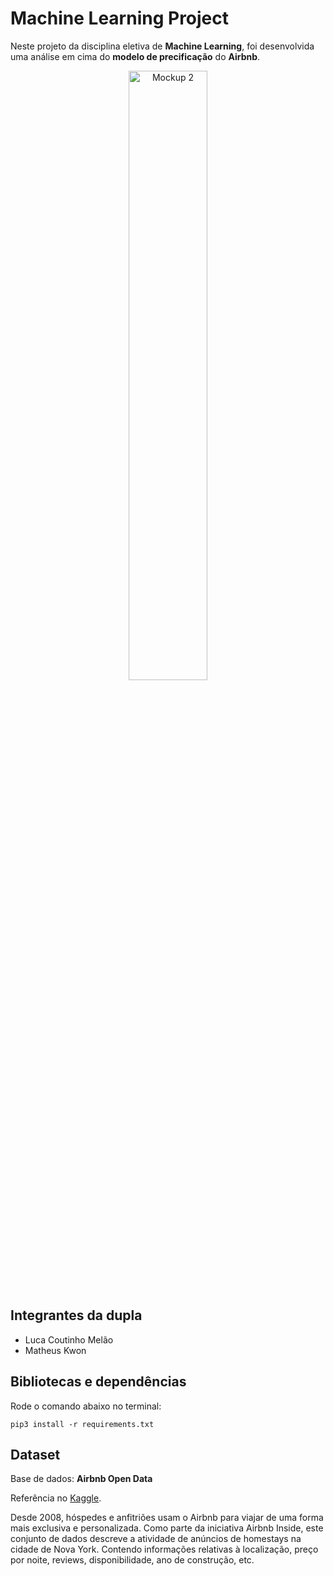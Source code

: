 # Machine Learning Project

Neste projeto da disciplina eletiva de **Machine Learning**, foi desenvolvida uma análise em cima do **modelo de precificação** do **Airbnb**.

<p align="center">
<img width=50% height=50% alt="Mockup 2" src="https://user-images.githubusercontent.com/63018319/202255699-3b3eecc3-1df2-4d0f-a589-d7c8a623599b.png">
</p>

## Integrantes da dupla

- Luca Coutinho Melão
- Matheus Kwon

## Bibliotecas e dependências

Rode o comando abaixo no terminal:

```shell
pip3 install -r requirements.txt
```

## Dataset

Base de dados: **Airbnb Open Data**

Referência no [Kaggle](https://www.kaggle.com/datasets/arianazmoudeh/airbnbopendata).

Desde 2008, hóspedes e anfitriões usam o Airbnb para viajar de uma forma mais exclusiva e personalizada. Como parte da iniciativa Airbnb Inside, este conjunto de dados descreve a atividade de anúncios de homestays na cidade de Nova York. Contendo informações relativas à localização, preço por noite, reviews, disponibilidade, ano de construção, etc.

